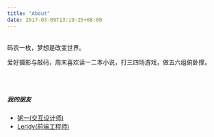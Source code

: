 ```yaml
---
title: "About"
date: 2017-03-09T13:19:25+08:00
---
```

<br>
码农一枚，梦想是改变世界。

爱好摄影与敲码，周末喜欢读一二本小说，打三四场游戏，做五六组俯卧撑。


<br><br>
##### 我的朋友

* [粥一(交互设计师)](https://www.nixiaoyu.cn/)
* [Leridy(前端工程师)](http://www.leridy.pw/)
